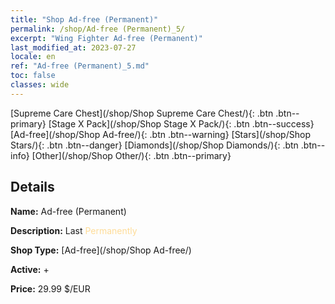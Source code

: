 ```yaml
---
title: "Shop Ad-free (Permanent)"
permalink: /shop/Ad-free (Permanent)_5/
excerpt: "Wing Fighter Ad-free (Permanent)"
last_modified_at: 2023-07-27
locale: en
ref: "Ad-free (Permanent)_5.md"
toc: false
classes: wide
---
```



  [Supreme Care Chest](/shop/Shop Supreme Care Chest/){: .btn .btn--primary}   [Stage X Pack](/shop/Shop Stage X Pack/){: .btn .btn--success}   [Ad-free](/shop/Shop Ad-free/){: .btn .btn--warning}   [Stars](/shop/Shop Stars/){: .btn .btn--danger}   [Diamonds](/shop/Shop Diamonds/){: .btn .btn--info}   [Other](/shop/Shop Other/){: .btn .btn--primary} 

## Details

 **Name:** Ad-free (Permanent) 

 **Description:** Last <span style="color: #FEDC98">Permanently</span><br/><span style="color: #ffffff;"></span>

 **Shop Type:** [Ad-free](/shop/Shop Ad-free/)

 **Active:** + 

 **Price:** 29.99 $/EUR 


